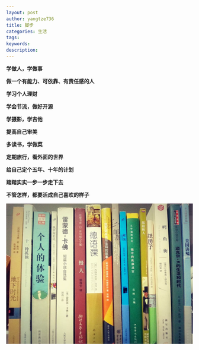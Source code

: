 ```yaml
---
layout: post
author: yangtze736
title: 脚步
categories: 生活
tags: 
keywords: 
description:
---
```


**学做人，学做事**

**做一个有能力、可依靠、有责任感的人**

**学习个人理财**

**学会节流，做好开源**

**学摄影，学吉他**

**提高自己审美**

**多读书，学做菜**

**定期旅行，看外面的世界**

**给自己定个五年、十年的计划**

**踏踏实实一步一步走下去**

**不管怎样，都要活成自己喜欢的样子**


![1](/public/img/book.jpg)
